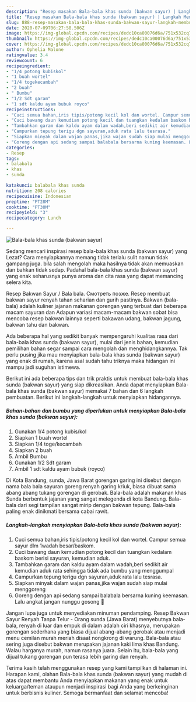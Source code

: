 ```yaml
---
description: "Resep masakan Bala-bala khas sunda (bakwan sayur) | Langkah Membuat Bala-bala khas sunda (bakwan sayur) Yang Mudah Dan Praktis"
title: "Resep masakan Bala-bala khas sunda (bakwan sayur) | Langkah Membuat Bala-bala khas sunda (bakwan sayur) Yang Mudah Dan Praktis"
slug: 888-resep-masakan-bala-bala-khas-sunda-bakwan-sayur-langkah-membuat-bala-bala-khas-sunda-bakwan-sayur-yang-mudah-dan-praktis
date: 2020-07-09T06:27:58.506Z
image: https://img-global.cpcdn.com/recipes/dedc10ca00076d6a/751x532cq70/bala-bala-khas-sunda-bakwan-sayur-foto-resep-utama.jpg
thumbnail: https://img-global.cpcdn.com/recipes/dedc10ca00076d6a/751x532cq70/bala-bala-khas-sunda-bakwan-sayur-foto-resep-utama.jpg
cover: https://img-global.cpcdn.com/recipes/dedc10ca00076d6a/751x532cq70/bala-bala-khas-sunda-bakwan-sayur-foto-resep-utama.jpg
author: Ophelia Malone
ratingvalue: 3.4
reviewcount: 6
recipeingredient:
- "1/4 potong kubiskol"
- "1 buah wortel"
- "1/4 togekecambah"
- "2 buah"
- " Bumbu"
- "1/2 Sdt garam"
- "1 sdt kaldu ayam bubuk royco"
recipeinstructions:
- "Cuci semua bahan,iris tipis/potong kecil kol dan wortel. Campur semua sayur dlm 1wadah besar/baskom."
- "Cuci bawang daun kemudian potong kecil dan tuangkan kedalam baskom berisi sayuran, kemudian aduk."
- "Tambahkan garam dan kaldu ayam dalam wadah,beri sedikit air kemudian aduk rata sehingga tidak ada bumbu yang menggumpal"
- "Campurkan tepung terigu dgn sayuran,aduk rata lalu tesrasa."
- "Siapkan minyak dalam wajan panas,jika wajan sudah siap mulai menggoreng"
- "Goreng dengan api sedang sampai balabala bersarna kuning keemasan. Lalu angkat jangan nunggu gosong 🤗"
categories:
- Resep
tags:
- balabala
- khas
- sunda

katakunci: balabala khas sunda 
nutrition: 208 calories
recipecuisine: Indonesian
preptime: "PT28M"
cooktime: "PT30M"
recipeyield: "3"
recipecategory: Lunch

---
```



![Bala-bala khas sunda (bakwan sayur)](https://img-global.cpcdn.com/recipes/dedc10ca00076d6a/751x532cq70/bala-bala-khas-sunda-bakwan-sayur-foto-resep-utama.jpg)

Sedang mencari inspirasi resep bala-bala khas sunda (bakwan sayur) yang Lezat? Cara menyiapkannya memang tidak terlalu sulit namun tidak gampang juga. bila salah mengolah maka hasilnya tidak akan memuaskan dan bahkan tidak sedap. Padahal bala-bala khas sunda (bakwan sayur) yang enak seharusnya punya aroma dan cita rasa yang dapat memancing selera kita.

Resep Bakwan Sayur / Bala bala. Смотреть позже. Resep membuat bakwan sayur renyah tahan seharian dan gurih pastinya. Bakwan (bala-bala) adalah kuliner jajanan makanan gorengan yang terbuat dari beberapa macam sayuran dan Adapun variasi macam-macam bakwan sobat bisa mencoba resep bakwan lainnya seperti bakawan udang, bakwan jagung, bakwan tahu dan bakwan.

Ada beberapa hal yang sedikit banyak mempengaruhi kualitas rasa dari bala-bala khas sunda (bakwan sayur), mulai dari jenis bahan, kemudian pemilihan bahan segar sampai cara mengolah dan menghidangkannya. Tak perlu pusing jika mau menyiapkan bala-bala khas sunda (bakwan sayur) yang enak di rumah, karena asal sudah tahu triknya maka hidangan ini mampu jadi suguhan istimewa.


Berikut ini ada beberapa tips dan trik praktis untuk membuat bala-bala khas sunda (bakwan sayur) yang siap dikreasikan. Anda dapat menyiapkan Bala-bala khas sunda (bakwan sayur) memakai 7 bahan dan 6 langkah pembuatan. Berikut ini langkah-langkah untuk menyiapkan hidangannya.

<!--inarticleads1-->

##### Bahan-bahan dan bumbu yang diperlukan untuk menyiapkan Bala-bala khas sunda (bakwan sayur):

1. Gunakan 1/4 potong kubis/kol
1. Siapkan 1 buah wortel
1. Siapkan 1/4 toge/kecambah
1. Siapkan 2 buah
1. Ambil  Bumbu
1. Gunakan 1/2 Sdt garam
1. Ambil 1 sdt kaldu ayam bubuk (royco)


Di Kota Bandung, sunda, Jawa Barat gorengan garing ini disebut dengan nama bala bala sayuran goreng renyah garing kriuk, biasa dibuat sama abang abang tukang gorengan di gerobak. Bala-bala adalah makanan khas Sunda berbentuk jajanan yang sangat melegenda di kota Bandung. Bala-bala dari segi tampilan sangat mirip dengan bakwan tepung. Bala-bala paling enak dinikmati bersama cabai rawit. 

<!--inarticleads2-->

##### Langkah-langkah menyiapkan Bala-bala khas sunda (bakwan sayur):

1. Cuci semua bahan,iris tipis/potong kecil kol dan wortel. Campur semua sayur dlm 1wadah besar/baskom.
1. Cuci bawang daun kemudian potong kecil dan tuangkan kedalam baskom berisi sayuran, kemudian aduk.
1. Tambahkan garam dan kaldu ayam dalam wadah,beri sedikit air kemudian aduk rata sehingga tidak ada bumbu yang menggumpal
1. Campurkan tepung terigu dgn sayuran,aduk rata lalu tesrasa.
1. Siapkan minyak dalam wajan panas,jika wajan sudah siap mulai menggoreng
1. Goreng dengan api sedang sampai balabala bersarna kuning keemasan. Lalu angkat jangan nunggu gosong 🤗


Jangan lupa juga untuk menyediakan minuman pendamping. Resep Bakwan Sayur Renyah Tanpa Telur - Orang sunda (Jawa Barat) menyebutnya bala-bala, renyah di luar dan empuk di dalam adalah ciri khasnya, merupakan gorengan sederhana yang biasa dijual abang-abang gerobak atau menjadi menu cemilan murah meriah disaat nongkrong di warung. Bala-bala atau sering juga disebut bakwan merupakan jajanan kaki lima khas Bandung. Walau harganya murah, namun rasanya juara. Selain itu, bala-bala yang dijual tukang gorengan pun terasa lebih garing dan renyah. 

Terima kasih telah menggunakan resep yang kami tampilkan di halaman ini. Harapan kami, olahan Bala-bala khas sunda (bakwan sayur) yang mudah di atas dapat membantu Anda menyiapkan makanan yang enak untuk keluarga/teman ataupun menjadi inspirasi bagi Anda yang berkeinginan untuk berbisnis kuliner. Semoga bermanfaat dan selamat mencoba!
